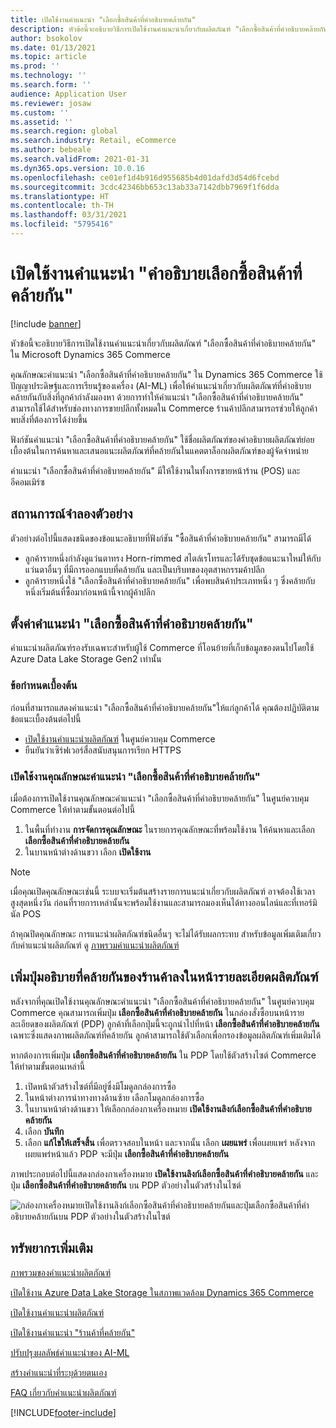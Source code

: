 ```yaml
---
title: เปิดใช้งานคำแนะนำ "เลือกซื้อสินค้าที่คำอธิบายคล้ายกัน"
description: หัวข้อนี้จะอธิบายวิธีการเปิดใช้งานคำแนะนำเกี่ยวกับผลิตภัณฑ์ "เลือกซื้อสินค้าที่คำอธิบายคล้ายกัน" ใน Microsoft Dynamics 365 Commerce
author: bsokolov
ms.date: 01/13/2021
ms.topic: article
ms.prod: ''
ms.technology: ''
ms.search.form: ''
audience: Application User
ms.reviewer: josaw
ms.custom: ''
ms.assetid: ''
ms.search.region: global
ms.search.industry: Retail, eCommerce
ms.author: bebeale
ms.search.validFrom: 2021-01-31
ms.dyn365.ops.version: 10.0.16
ms.openlocfilehash: ce01ef1d4b916d955685b4d01dafd3d54d6fcebd
ms.sourcegitcommit: 3cdc42346bb653c13ab33a7142dbb7969f1f6dda
ms.translationtype: HT
ms.contentlocale: th-TH
ms.lasthandoff: 03/31/2021
ms.locfileid: "5795416"
---
```

# <a name="enable-shop-similar-description-recommendations"></a>เปิดใช้งานคำแนะนำ "คำอธิบายเลือกซื้อสินค้าที่คล้ายกัน"

[!include [banner](includes/banner.md)]

หัวข้อนี้จะอธิบายวิธีการเปิดใช้งานคำแนะนำเกี่ยวกับผลิตภัณฑ์ "เลือกซื้อสินค้าที่คำอธิบายคล้ายกัน" ใน Microsoft Dynamics 365 Commerce

คุณลักษณะคำแนะนำ "เลือกซื้อสินค้าที่คำอธิบายคล้ายกัน" ใน Dynamics 365 Commerce ใช้ปัญญาประดิษฐ์และการเรียนรู้ของเครื่อง (AI-ML) เพื่อให้คำแนะนำเกี่ยวกับผลิตภัณฑ์ที่คำอธิบายคล้ายกันกับสิ่งที่ลูกค้ากำลังมองหา ด้วยการทำให้คำแนะนำ "เลือกซื้อสินค้าที่คำอธิบายคล้ายกัน" สามารถใช้ได้สำหรับช่องทางการขายปลีกทั้งหมดใน Commerce ร้านค้าปลีกสามารถรช่วยให้ลูกค้าพบสิ่งที่ต้องการได้ง่ายขึ้น

ฟังก์ชันคำแนะนำ "เลือกซื้อสินค้าที่คำอธิบายคล้ายกัน" ใช้ชื่อผลิตภัณฑ์ของคำอธิบายผลิตภัณฑ์ย่อยเบื้องต้นในการค้นหาและเสนอแนะผลิตภัณฑ์ที่คล้ายกันในแคตตาล็อกผลิตภัณฑ์ของผู้จัดจำหน่าย

คำแนะนำ "เลือกซื้อสินค้าที่คำอธิบายคล้ายกัน" มีให้ใช้งานในทั้งการขายหน้าร้าน (POS) และอีคอมเมิร์ซ

## <a name="example-scenarios"></a>สถานการณ์จำลองตัวอย่าง

ตัวอย่างต่อไปนี้แสดงชนิดของข้อแนะอธิบายที่ฟังก์ชัน "ซื้อสินค้าที่คำอธิบายคล้ายกัน" สามารถมีได้

- ลูกค้ารายหนึ่งกำลังดูแว่นตาทรง Horn-rimmed สไตล์เรโทรและได้รับชุดข้อแนะนาใหม่ให้กับแว่นตาอื่นๆ ที่มีการออกแบบที่คล้ายกัน และเป็นบริบทของอุตสาหกรรมค้าปลีก
- ลูกค้ารายหนึ่งใช้ "เลือกซื้อสินค้าที่คำอธิบายคล้ายกัน" เพื่อพบสินค้าประเภทหนึ่ง ๆ ซึ่งคล้ายกับหนึ่งเริ่มต้นที่ซื้อมาก่อนหน้านี้จากผู้ค้าปลีก

## <a name="set-up-shop-similar-description-recommendations"></a>ตั้งค่าคำแนะนำ "เลือกซื้อสินค้าที่คำอธิบายคล้ายกัน"

คำแนะนำผลิตภัณฑ์รองรับเฉพาะสำหรับผู้ใช้ Commerce ที่โอนย้ายที่เก็บข้อมูลของตนไปโดยใช้ Azure Data Lake Storage Gen2 เท่านั้น

### <a name="prerequisites"></a>ข้อกำหนดเบื้องต้น

ก่อนที่สามารถแสดงคำแนะนำ "เลือกซื้อสินค้าที่คำอธิบายคล้ายกัน"ให้แก่ลูกค้าได้ คุณต้องปฏิบัติตามข้อแนะเบื้องต้นต่อไปนี้

- [เปิดใช้งานคำแนะนำผลิตภัณฑ์](enable-product-recommendations.md) ในศูนย์ควบคุม Commerce
- ยืนยันว่าเซิร์ฟเวอร์สื่อสนับสนุนการเรียก HTTPS

### <a name="turn-on-the-shop-similar-description-recommendations-feature"></a>เปิดใช้งานคุณลักษณะคำแนะนำ "เลือกซื้อสินค้าที่คำอธิบายคล้ายกัน"

เมื่อต้องการเปิดใช้งานคุณลักษณะคำแนะนำ "เลือกซื้อสินค้าที่คำอธิบายคล้ายกัน" ในศูนย์ควบคุม Commerce ให้ทำตามขั้นตอนต่อไปนี้

1. ในพื้นที่ทำงาน **การจัดการคุณลักษณะ** ในรายการคุณลักษณะที่พร้อมใช้งาน ให้ค้นหาและเลือก **เลือกซื้อสินค้าที่คำอธิบายคล้ายกัน**
1. ในบานหน้าต่างด้านขวา เลือก **เปิดใช้งาน**

> [!NOTE]
> เมื่อคุณเปิดคุณลักษณะเช่นนี้ ระบบจะเริ่มต้นสร้างรายการแนะนำเกี่ยวกับผลิตภัณฑ์ อาจต้องใช้เวลาสูงสุดหนึ่งวัน ก่อนที่รายการเหล่านั้นจะพร้อมใช้งานและสามารถมองเห็นได้ทางออนไลน์และที่เทอร์มินัล POS
>
> ถ้าคุณปิดคุณลักษณะ การแนะนำผลิตภัณฑ์ชนิดอื่นๆ จะไม่ได้รับผลกระทบ สำหรับข้อมูลเพิ่มเติมเกี่ยวกับคำแนะนำผลิตภัณฑ์ ดู [ภาพรวมคำแนะนำผลิตภัณฑ์](product-recommendations.md)

## <a name="add-a-shop-similar-description-button-to-product-details-pages"></a>เพิ่มปุ่มอธิบายที่คล้ายกันของร้านค้าลงในหน้ารายละเอียดผลิตภัณฑ์

หลังจากที่คุณเปิดใช้งานคุณลักษณะคำแนะนำ "เลือกซื้อสินค้าที่คำอธิบายคล้ายกัน" ในศูนย์ควบคุม Commerce คุณสามารถเพิ่มปุ่ม **เลือกซื้อสินค้าที่คำอธิบายคล้ายกัน** ในกล่องสั่งซื้อบนหน้ารายละเอียดของผลิตภัณฑ์ (PDP) ลูกค้าที่เลือกปุ่มนี้จะถูกนำไปที่หน้า **เลือกซื้อสินค้าที่คำอธิบายคล้ายกัน** เฉพาะซึ่งแสดงภาพผลิตภัณฑ์ที่คล้ายกัน ลูกค้าสามารถใช้ตัวเลือกเพื่อกรองข้อมูลผลิตภัณฑ์เพิ่มเติมได้

หากต้องการเพิ่มปุ่ม **เลือกซื้อสินค้าที่คำอธิบายคล้ายกัน** ใน PDP โดยใช้ตัวสร้างไซต์ Commerce ให้ทำตามขั้นตอนเหล่านี้

1. เปิดหน้าตัวสร้างไซต์ที่มีอยู่ซึ่งมีโมดูลกล่องการซื้อ
1. ในหน้าต่างการนำทางทางด้านซ้าย เลือกโมดูลกล่องการซื้อ
1. ในบานหน้าต่างด้านขวา ให้เลือกกล่องกาเครื่องหมาย **เปิดใช้งานลิงก์เลือกซื้อสินค้าที่คำอธิบายคล้ายกัน**
1. เลือก **บันทึก**
1. เลือก **แก้ไขให้เสร็จสิ้น** เพื่อตรวจสอบในหน้า และจากนั้น เลือก **เผยแพร่** เพื่อเผยแพร่ หลังจากเผยแพร่หน้าแล้ว PDP จะมีปุ่ม **เลือกซื้อสินค้าที่คำอธิบายคล้ายกัน**

ภาพประกอบต่อไปนี้แสดงกล่องกาเครื่องหมาย **เปิดใช้งานลิงก์เลือกซื้อสินค้าที่คำอธิบายคล้ายกัน** และปุ่ม **เลือกซื้อสินค้าที่คำอธิบายคล้ายกัน** บน PDP ตัวอย่างในตัวสร้างในไซต์

![กล่องกาเครื่องหมายเปิดใช้งานลิงก์เลือกซื้อสินค้าที่คำอธิบายคล้ายกันและปุ่มเลือกซื้อสินค้าที่คำอธิบายคล้ายกันบน PDP ตัวอย่างในตัวสร้างในไซต์](./media/ter_site_builder_buybox_button.png)

## <a name="additional-resources"></a>ทรัพยากรเพิ่มเติม

[ภาพรวมของคำแนะนำผลิตภัณฑ์](product-recommendations.md)

[เปิดใช้งาน Azure Data Lake Storage ในสภาพแวดล้อม Dynamics 365 Commerce](enable-adls-environment.md)

[เปิดใช้งานคำแนะนำผลิตภัณฑ์](enable-product-recommendations.md)

[เปิดใช้งานคำแนะนำ "ร้านค้าที่คล้ายกัน"](shop-similar-looks.md)

[ปรับปรุงผลลัพธ์คำแนะนำของ AI-ML](modify-product-recommendation-results.md)

[สร้างคำแนะนำที่ระบุด้วยตนเอง](create-editorial-recommendation-lists.md)

[FAQ เกี่ยวกับคำแนะนำผลิตภัณฑ์](faq-recommendations.md)


[!INCLUDE[footer-include](../includes/footer-banner.md)]